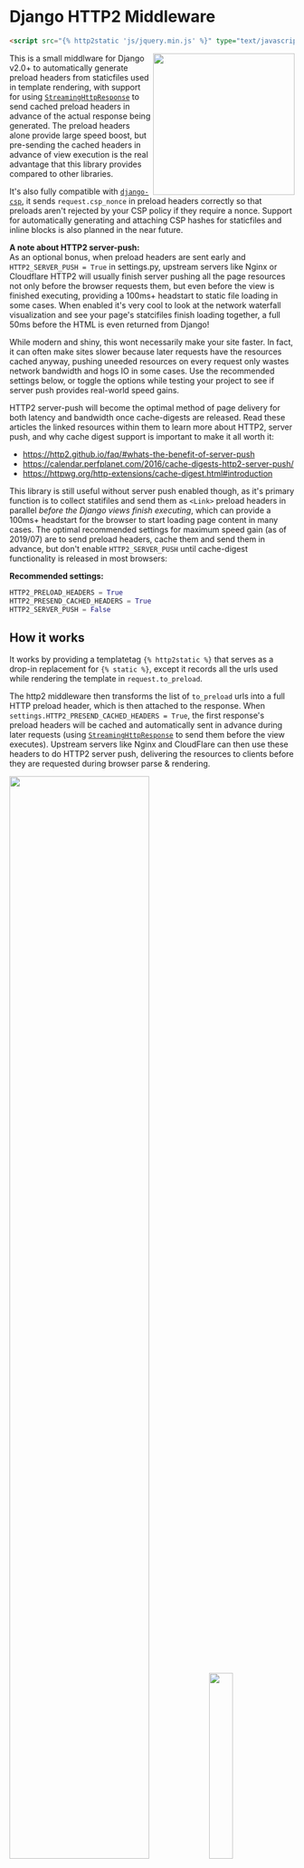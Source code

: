 # Django HTTP2 Middleware

```html
<script src="{% http2static 'js/jquery.min.js' %}" type="text/javascript" crossorigin nonce="{{request.cscp_nonce}}"></script>
```

<img src="https://i.imgur.com/ouRu1rf.png" height="250px" align="right">

This is a small middlware for Django v2.0+ to automatically generate preload headers from staticfiles used in template rendering, with support for using [`StreamingHttpResponse`](https://docs.djangoproject.com/en/2.2/ref/request-response/#django.http.StreamingHttpResponse) to send cached preload headers in advance of the actual response being generated. The preload headers alone provide large speed boost, but pre-sending the cached headers in advance of view execution is the real advantage that this library provides compared to other libraries. 

It's also fully compatible with [`django-csp`](https://django-csp.readthedocs.io/en/latest/configuration.html), it sends `request.csp_nonce` 
in preload headers correctly so that preloads aren't rejected by your CSP policy if they require a nonce. Support for automatically generating and attaching CSP hashes for staticfiles and inline blocks is also planned in the near future.

**A note about HTTP2 server-push:**  
As an optional bonus, when preload headers are sent early and `HTTP2_SERVER_PUSH = True` in settings.py, upstream servers like Nginx or Cloudflare HTTP2 will usually finish server pushing all the page resources not only before the browser requests them, but even before the view is finished executing, providing a 100ms+ headstart to static file loading in some cases. When enabled it's very cool to look at the network waterfall visualization and see your page's statcifiles finish loading together, a full 50ms before the HTML is even returned from Django!

While modern and shiny, this wont necessarily make your site faster. In fact, it can often make sites slower because later requests have the resources cached anyway, pushing uneeded resources on every request only wastes network bandwidth and hogs IO in some cases.  Use the recommended settings below, or toggle the options while testing your project to see if server push provides real-world speed gains.

HTTP2 server-push will become the optimal method of page delivery for both latency and bandwidth once cache-digests are released.  Read these articles the linked resources within them to learn more about HTTP2, server push, and why cache digest support is important to make it all worth it:

 - https://http2.github.io/faq/#whats-the-benefit-of-server-push
 - https://calendar.perfplanet.com/2016/cache-digests-http2-server-push/
 - https://httpwg.org/http-extensions/cache-digest.html#introduction

This library is still useful without server push enabled though, as it's primary function is to collect statifiles and send them as `<Link>` preload headers in parallel *before the Django views finish executing*, which can provide a 100ms+ headstart for the browser to start loading page content in many cases. The optimal recommended settings for maximum speed gain (as of 2019/07) are to send preload headers, cache them and send them in advance, but don't enable `HTTP2_SERVER_PUSH` until cache-digest functionality is released in most browsers:

**Recommended settings:**

```python
HTTP2_PRELOAD_HEADERS = True
HTTP2_PRESEND_CACHED_HEADERS = True
HTTP2_SERVER_PUSH = False
```

## How it works

It works by providing a templatetag `{% http2static %}` that serves as a drop-in replacement for `{% static %}`, except it records all the urls used while rendering the template in `request.to_preload`.

The http2 middleware then transforms the list of `to_preload` urls into a full HTTP preload header, which is then attached to the response. When `settings.HTTP2_PRESEND_CACHED_HEADERS = True`, the first response's preload headers will be cached and automatically sent in advance during later requests (using [`StreamingHttpResponse`](https://docs.djangoproject.com/en/2.2/ref/request-response/#django.http.StreamingHttpResponse) to send them before the view executes). Upstream servers like Nginx and CloudFlare can then use these headers to do HTTP2 server push, delivering the resources to clients before they are requested during browser parse & rendering.

<img src="https://i.imgur.com/sow31ar.png" width="70%"><img src="https://blog.golang.org/h2push/serverpush.svg" width="29%">

## Usage

Just use the `{% http2static '...' %}` tag instead of `{% static '...' %}` anytime you want to have a resource preloaded.

```html
<!-- It's still a good idea to put normal html preload link tags at the top of your templates in addition to using the auto-generated HTTP headers, though it's not strictly necessary -->
<link rel="preload" as="style" href="{% http2static 'css/base.css' %}" crossorigin nonce="{{request.csp_nonce}}">
<link rel="preload" as="script" href="{% http2static 'vendor/jquery-3.4.1/jquery.min.js' %}" crossorigin nonce="{{request.csp_nonce}}">

...
<!-- Place the actual tags anywhere on the page, they will likely already be pushed and downloaded by time the browser parses them. -->
<link rel="stylesheet" href="{% http2static 'css/base.css' %}" type="text/css" crossorigin nonce="{{request.csp_nonce}}">
<script src="{% http2static 'vendor/jquery-3.4.1/jquery.min.js' %}" type="text/javascript" crossorigin nonce="{{request.cscp_nonce}}"></script>
```

Don't use `{% http2static %}` for everything, just use it for things in the critical render path that are needed for the initial pageload.  It's best used for CSS, JS, fonts, and icons required to render the page nicely, but usually shouldn't be used for  non-critical footer scripts and styles, async page content, images, video, audio, or other media.

## Install:

1. Clone this repo as into your project folder next to `manage.py` as a new django app called "http2":
```bash
cd /opt/your-project/project-django/
git clone https://github.com/pirate/django-http2-middleware http2
```

2. Add 'http2.middleware.HTTP2Middleware' to your `MIDDLEWARE` list (at the end, but before Gzip) in your project's `settings.py`:
```python
MIDDLEWARE = [
    ...
    'csp.middleware.CSPMiddleware',       # (optional if you use django-csp, it must be above the http2 middleware)
    'http2.middleware.HTTP2Middleware',   # (just add the middleware here, adding "http2" to INSTALLED_APPS is not needed)
]
```

3. Add the django-http2-middleware configuration options anywhere in `settings.py` (all 3 must be added):
```python
HTTP2_PRELOAD_HEADERS = True         # attach any {% http2static %} urls in template as http preload header
HTTP2_PRESEND_CACHED_HEADERS = True  # cache first request's preload urls and send in advance on subsequent requests
HTTP2_SERVER_PUSH = False            # allow upstream servers to server-push any files in preload headers (False is recommended until cache-digests are sent by most browsers)
```

4. (Optional) Add the templatag as a global builtin to make `{% http2static %}` availabe in templates without needing `{% load http2 %}` at the top:
```python
# 
# 
TEMPLATES = [
    {
        ...
        'OPTIONS': {
            ...
            'builtins': [
                ...
                'http2.templatetags',
            ],
        },
    },
    ...
]
```

5. (Optional if using `django-csp`) Include nonce validation on any desired resource types, preload headers will automatically include the same nonce taken from `{{request.csp_nonce}}`:
```python
# add any types you want to use with nonce-validation (or just add it to the fallback default-src)
CSP_DEFAULT_SRC = ("'self'", ...)
CSP_INCLUDE_NONCE_IN = ('default-src',  ...)
```

## Verifying it works

The cache warmup happens in three phases.  The first request to a given URL
after restarting runserver has no preload headers sent in advance (`off`), the second request has preload headers but only
attaches them after the response is generated (`late`).  And the third request
(and all requests after that) send the cached headers before the response is generated (`early`).

Start runserver behind nginx and reload your page 3 times while watching the dev console.  If everyting is working correctly,
the third pageload and all subsequent loads by all users should show up with the `x-http2-preload: early` response header and have all it's `{% http2static url %}` resources served in advance via HTTP2 server push.

You can see the preload status of a given page by inspecting the `X-HTTP2-PRELOAD` response header, and the network requests waterfall in the dev tools:  
<img src="https://i.imgur.com/cHRF8ZF.png" width="300px">
<img src="https://i.imgur.com/g0ZU5u9.png" width="300px">

| `x-http2-preload: off`  | `x-http2-preload: late` | `x-http2-preload: early` |
| ------------- | ------------- | ------------- |
| ![](https://i.imgur.com/sN5Rmjn.png)  | ![](https://i.imgur.com/pSOcGQy.png)  | ![](https://i.imgur.com/ouRu1rf.png)  |
| Requires `HTTP2_PRELOAD_HEADERS = True`  | Requires `HTTP2_PRESEND_CACHED_HEADERS = True`  | Requires `HTTP2_SERVER_PUSH = True`  |

If you set `HTTP2_PRESEND_CACHED_HEADERS = True` and `HTTP2_SERVER_PUSH = False`, responses will all be sent in `x-http2-preload: late` mode, which is the recommended mode until cache digests become available in most browsers.


## Example Webserver Configuration

In order to use HTTP2 server push, you need a webserver in front of Django that reads
the <Link> preload headers and pushes the files.  Cloudflare has an option to enable server push,
 and nginx can do this with only one extra line of config.

```nginx
http2_push_preload on;  # now nginx will automatically server-push anything specified in preload headers
...

server {
    listen 443 ssl http2;
    ...
    location / {
        proxy_pass http://127.0.0.1:8000;
        ...
    }
}
```

https://www.nginx.com/blog/nginx-1-13-9-http2-server-push/

<img src="https://www.nginx.com/wp-content/uploads/2018/02/http2-server-push-testing-results.png">

## Further Reading

After making my own solution I discovered great minds think alike, and a few people have done exactly the same thing before me already!
It's crazy how similarly we all chose to implement this, everyone used a drop-in replacement for `{% static %}`, I guess it goes to show
that Django is particularly designed well in this area, because there's one obvious way to do things and everyone independently figured it out and implemented robust solutions in <200LOC.

- https://github.com/ricardochaves/django_http2_push
- https://github.com/fladi/django-static-push
- https://github.com/DistPub/nginx-http2-django-server-push

However, none of these support CSP policies (which require adding nonces to the preload headers), or use [`StreamingHttpResponse`](https://docs.djangoproject.com/en/2.2/ref/request-response/#django.http.StreamingHttpResponse)
to send push headers before the view executes, so I think while not complete or "production-ready", this project takes adventage of the available speed-up methods to the fullest degree out of the 4.

Once HTTP2 [cache digests](https://httpwg.org/http-extensions/cache-digest.html) are finalized, server push will invariably become the fastest way to deliver assets, and this project will get more of my time as we integrate it into all our production projects at @Monadical-SAS.  To read more about why cache digests are critical to HTTP2 server push actually being useful, this article is a great resource:  

<div align="center">
    
<img src="https://i.imgur.com/fyFvPak.png" width="500px"><br/>

["Cache Digests: Solving the Cache Invalidation Problem of HTTP/2 Server Push to Reduce Latency and Bandwidth"](https://calendar.perfplanet.com/2016/cache-digests-http2-server-push/) by Sebastiaan Deckers

</div>

## Bonus Material

Did you know you can run code *after a Django view returns a response* without using Celery, Dramatiq, or another background worker system?
Turns out it's trivially easy, but very few people know about it: https://gist.github.com/pirate/c4deb41c16793c05950a6721a820cde9

It's perfect for sending signup emails, tracking analytics events, writing to files, or any other CPU/IO intensive task that you don't want to block the user on.
